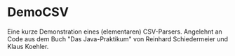 # DemoCSV
Eine kurze Demonstration eines (elementaren) CSV-Parsers. Angelehnt an Code aus dem Buch "Das Java-Praktikum" von Reinhard Schiedermeier und Klaus Koehler.
